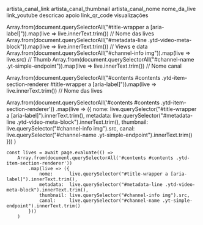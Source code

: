artista_canal_link
artista_canal_thumbnail
artista_canal_nome
nome_da_live
link_youtube
descricao
apoio
link_qr_code
visualizações

Array.from(document.querySelectorAll("#title-wrapper a [aria-label]")).map(live => live.innerText.trim()) // Nome das lives
Array.from(document.querySelectorAll("#metadata-line .ytd-video-meta-block")).map(live => live.innerText.trim()) // Views e data
Array.from(document.querySelectorAll("#channel-info img")).map(live => live.src) // Thumb
Array.from(document.querySelectorAll("#channel-name .yt-simple-endpoint")).map(live => live.innerText.trim()) // Nome canal

Array.from(document.querySelectorAll("#contents #contents .ytd-item-section-renderer #title-wrapper a [aria-label]")).map(live => live.innerText.trim()) // Nome das lives


Array.from(document.querySelectorAll('#contents #contents .ytd-item-section-renderer'))
      .map(live => ({
          nome:      live.querySelector("#title-wrapper a [aria-label]").innerText.trim(),
          metadata:  live.querySelector("#metadata-line .ytd-video-meta-block").innerText.trim(),
          thumbnail: live.querySelector("#channel-info img").src,
          canal:     live.querySelector("#channel-name .yt-simple-endpoint").innerText.trim()
      }))
    )


    const lives = await page.evaluate(() => 
        Array.from(document.querySelectorAll('#contents #contents .ytd-item-section-renderer'))
            .map(live => ({
                nome:      live.querySelector("#title-wrapper a [aria-label]").innerText.trim(),
                metadata:  live.querySelector("#metadata-line .ytd-video-meta-block").innerText.trim(),
                thumbnail: live.querySelector("#channel-info img").src,
                canal:     live.querySelector("#channel-name .yt-simple-endpoint").innerText.trim()
            }))
        )